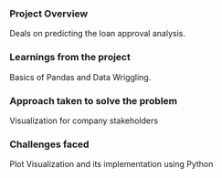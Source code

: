 ### Project Overview

 Deals on predicting the loan approval analysis.


### Learnings from the project

 Basics of Pandas and Data Wriggling.


### Approach taken to solve the problem

 Visualization for company stakeholders


### Challenges faced

 Plot Visualization and its implementation using Python


